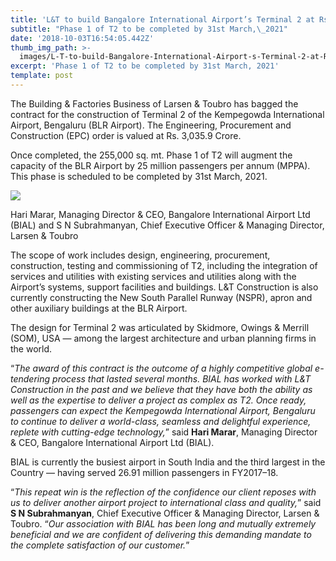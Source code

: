 ```yaml
---
title: 'L&T to build Bangalore International Airport’s Terminal 2 at Rs. 3,035.9 Crore'
subtitle: "Phase 1 of T2 to be completed by 31st March,\_2021"
date: '2018-10-03T16:54:05.442Z'
thumb_img_path: >-
  images/L-T-to-build-Bangalore-International-Airport-s-Terminal-2-at-Rs--3-035-9-Crore/1*5EniDPPQ38GBl3FkhCC_LQ.jpeg
excerpt: 'Phase 1 of T2 to be completed by 31st March, 2021'
template: post
---
```

The Building & Factories Business of Larsen & Toubro has bagged the contract for the construction of Terminal 2 of the Kempegowda International Airport, Bengaluru (BLR Airport). The Engineering, Procurement and Construction (EPC) order is valued at Rs. 3,035.9 Crore.

Once completed, the 255,000 sq. mt. Phase 1 of T2 will augment the capacity of the BLR Airport by 25 million passengers per annum (MPPA). This phase is scheduled to be completed by 31st March, 2021.

![](/images/L-T-to-build-Bangalore-International-Airport-s-Terminal-2-at-Rs--3-035-9-Crore/1*5EniDPPQ38GBl3FkhCC_LQ.jpeg)

<figcaption>Hari Marar, Managing Director &amp; CEO, Bangalore International Airport Ltd (BIAL) and S N Subrahmanyan, Chief Executive Officer &amp; Managing Director, Larsen &amp;&nbsp;Toubro</figcaption>

The scope of work includes design, engineering, procurement, construction, testing and commissioning of T2, including the integration of services and utilities with existing services and utilities along with the Airport’s systems, support facilities and buildings. L&T Construction is also currently constructing the New South Parallel Runway (NSPR), apron and other auxiliary buildings at the BLR Airport.

The design for Terminal 2 was articulated by Skidmore, Owings & Merrill (SOM), USA — among the largest architecture and urban planning firms in the world.

“*The award of this contract is the outcome of a highly competitive global e-tendering process that lasted several months. BIAL has worked with L&T Construction in the past and we believe that they have both the ability as well as the expertise to deliver a project as complex as T2. Once ready, passengers can expect the Kempegowda International Airport, Bengaluru to continue to deliver a world-class, seamless and delightful experience, replete with cutting-edge technology,*” said **Hari Marar**, Managing Director & CEO, Bangalore International Airport Ltd (BIAL).

BIAL is currently the busiest airport in South India and the third largest in the Country — having served 26.91 million passengers in FY2017–18.

“*This repeat win is the reflection of the confidence our client reposes with us to deliver another airport project to international class and quality,*” said **S N Subrahmanyan**, Chief Executive Officer & Managing Director, Larsen & Toubro. “*Our association with BIAL has been long and mutually extremely beneficial and we are confident of delivering this demanding mandate to the complete satisfaction of our customer.*”
